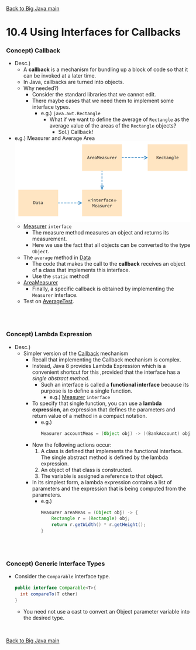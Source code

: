 [Back to Big Java main](../../../main.md)

# 10.4 Using Interfaces for Callbacks
### Concept) Callback
- Desc.)
  - A **callback** is a mechanism for bundling up a block of code so that it can be invoked at a later time.
  - In Java, callbacks are turned into objects.
  - Why needed?)
    - Consider the standard libraries that we cannot edit.
    - There maybe cases that we need them to implement some interface types.
      - e.g.) `java.awt.Rectangle`
        - What if we want to define the average of `Rectangle` as the average value of the areas of the `Rectangle` objects?
          - Sol.) Callback!
- e.g.) Measurer and Average Area    
  ![](images/001.png)
  - [Measurer](../../../src/ch_10/objects/Measurer/Measurer.java) `interface`
    - The measure method measures an object and returns its measurement.
    - Here we use the fact that all objects can be converted to the type `Object`.
  - The `average` method in [Data](../../../src/ch_10/objects/Measurer/AverageTest.java)
    - The code that makes the call to the **callback** receives an object of a class that implements this interface.
    - Use the `static` method!
  - [AreaMeasurer](../../../src/ch_10/objects/Measurer/AreaMeasurer.java)
    - Finally, a specific callback is obtained by implementing the `Measurer` interface.
  - Test on [AverageTest](../../../src/ch_10/objects/Measurer/AverageTest.java).

<br><br>

### Concept) Lambda Expression
- Desc.)
  - Simpler version of the [Callback](#concept-callback) mechanism
    - Recall that implementing the Callback mechanism is complex.
    - Instead, Java 8 provides Lambda Expression which is a convenient shortcut for this ,provided that the interface has a *single abstract method*.
      - Such an interface is called a **functional interface** because its purpose is to define a single function. 
        - e.g.) [Measurer](../../../src/ch_10/objects/Measurer/Measurer.java) `interface`
    - To specify that single function, you can use a **lambda expression**, an expression that defines the parameters and return value of a method in a compact notation.
      - e.g.)
        ```java
        Measurer accountMeas = (Object obj) -> ((BankAccount) obj).getBalance();
        ```
    - Now the following actions occur:
      1. A class is defined that implements the functional interface. The single abstract method is defined by the lambda expression.
      2. An object of that class is constructed.
      3. The variable is assigned a reference to that object.
    - In its simplest form, a lambda expression contains a list of parameters and the expression that is being computed from the parameters.
      - e.g.)
        ```java
        Measurer areaMeas = (Object obj) -> {
            Rectangle r = (Rectangle) obj;
            return r.getWidth() * r.getHeight();
        }
        ```

<br><br>

### Concept) Generic Interface Types
- Consider the `Comparable` interface type.
  ```java
  public interface Comparable<T>{
    int compareTo(T other)
  }
  ```
  - You need not use a cast to convert an Object parameter variable into the desired type.




<br>

[Back to Big Java main](../../../main.md)